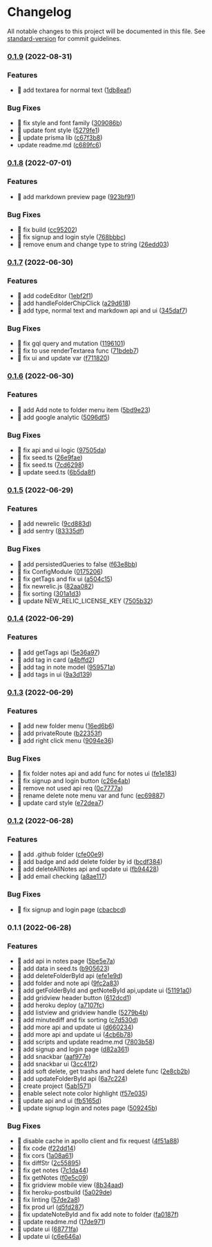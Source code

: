 # Changelog

All notable changes to this project will be documented in this file. See [standard-version](https://github.com/conventional-changelog/standard-version) for commit guidelines.

### [0.1.9](https://github.com/yeukfei02/notely/compare/v0.1.8...v0.1.9) (2022-08-31)


### Features

* 🎸 add textarea for normal text ([1db8eaf](https://github.com/yeukfei02/notely/commit/1db8eafc3879d51b3a8a2fe650ef836dda3e9c90))


### Bug Fixes

* 🐛 fix style and font family ([309086b](https://github.com/yeukfei02/notely/commit/309086be438d7701e1ace3b43ed826a6c7a0028b))
* 🐛 update font style ([5279fe1](https://github.com/yeukfei02/notely/commit/5279fe13c828b52a623011d02d1d79f99331d09f))
* 🐛 update prisma lib ([c67f3b8](https://github.com/yeukfei02/notely/commit/c67f3b8ecfe7691c6c68e0838ac847165ebdeba5))
* update readme.md ([c689fc6](https://github.com/yeukfei02/notely/commit/c689fc65a5a1748ae56479b21382fda17175786a))

### [0.1.8](https://github.com/yeukfei02/notely/compare/v0.1.7...v0.1.8) (2022-07-01)


### Features

* 🎸 add markdown preview page ([923bf91](https://github.com/yeukfei02/notely/commit/923bf91ac31b7d221cc90bf452afaec3269bdf4e))


### Bug Fixes

* 🐛 fix build ([cc95202](https://github.com/yeukfei02/notely/commit/cc952026258a798cec9fe9743df55ad3065e73b1))
* 🐛 fix signup and login style ([768bbbc](https://github.com/yeukfei02/notely/commit/768bbbc74b108e57565cf559388659cca6a0d922))
* 🐛 remove enum and change type to string ([26edd03](https://github.com/yeukfei02/notely/commit/26edd03f08da3e8b2da9339fdff44b3122d28d28))

### [0.1.7](https://github.com/yeukfei02/notely/compare/v0.1.6...v0.1.7) (2022-06-30)


### Features

* 🎸 add codeEditor ([1ebf2f1](https://github.com/yeukfei02/notely/commit/1ebf2f1523e3778d62074bd2616841777747c828))
* 🎸 add handleFolderChipClick ([a29d618](https://github.com/yeukfei02/notely/commit/a29d618f7e1b8b455c30e797b4383a2deedc208c))
* 🎸 add type, normal text and markdown api and ui ([345daf7](https://github.com/yeukfei02/notely/commit/345daf7fe33e51ee9d71cd0712b511cd52e17797))


### Bug Fixes

* 🐛 fix gql query and mutation ([1196101](https://github.com/yeukfei02/notely/commit/1196101ca4bcabd801a3959dd56778548a9995a1))
* 🐛 fix to use renderTextarea func ([71bdeb7](https://github.com/yeukfei02/notely/commit/71bdeb7269c9df46a3feb076f9586146d7b8e8eb))
* 🐛 fix ui and update var ([f711820](https://github.com/yeukfei02/notely/commit/f711820fc74093ce83e82731ce6c584ed66f81e7))

### [0.1.6](https://github.com/yeukfei02/notely/compare/v0.1.5...v0.1.6) (2022-06-30)


### Features

* 🎸 add Add note to folder menu item ([5bd9e23](https://github.com/yeukfei02/notely/commit/5bd9e23d76c76042c0278f077a0c5478e4166822))
* 🎸 add google analytic ([5096df5](https://github.com/yeukfei02/notely/commit/5096df53e8d49db97fcfcd5392bbd85d96db88f2))


### Bug Fixes

* 🐛 fix api and ui logic ([97505da](https://github.com/yeukfei02/notely/commit/97505dac5959637f6a9ddd20a4730e1fa2f8f7ba))
* 🐛 fix seed.ts ([26e9fae](https://github.com/yeukfei02/notely/commit/26e9fae5ad286145c339dce9fba822afcab34992))
* 🐛 fix seed.ts ([7cd6298](https://github.com/yeukfei02/notely/commit/7cd6298bc6936b8681224ccc60cfad7bf8c1f467))
* 🐛 update seed.ts ([6b5da8f](https://github.com/yeukfei02/notely/commit/6b5da8f7cf85ba2edac744eabd18d8f3b4db7b04))

### [0.1.5](https://github.com/yeukfei02/notely/compare/v0.1.4...v0.1.5) (2022-06-29)


### Features

* 🎸 add newrelic ([9cd883d](https://github.com/yeukfei02/notely/commit/9cd883d797a511fc6666ddfc315947530a6a270c))
* 🎸 add sentry ([83335df](https://github.com/yeukfei02/notely/commit/83335df3e6b8b96ec658f62805440724138eec42))


### Bug Fixes

* 🐛 add persistedQueries to false ([f63e8bb](https://github.com/yeukfei02/notely/commit/f63e8bbbecf661b2d6dcb76991628b6743b35ffb))
* 🐛 fix ConfigModule ([0175206](https://github.com/yeukfei02/notely/commit/0175206d2a4ba4f8f4ef0087f79a0412f0d4346f))
* 🐛 fix getTags and fix ui ([a504c15](https://github.com/yeukfei02/notely/commit/a504c15745f6000b64a6e48a059e5f3827c45ab2))
* 🐛 fix newrelic.js ([82aa082](https://github.com/yeukfei02/notely/commit/82aa082a5ef7a5b5c6c2116d7bf805885424ac73))
* 🐛 fix sorting ([301a1d3](https://github.com/yeukfei02/notely/commit/301a1d390e4a430bd157cf58a9e37ac31581305a))
* 🐛 update NEW_RELIC_LICENSE_KEY ([7505b32](https://github.com/yeukfei02/notely/commit/7505b32f20319bc5525fc17db34f42ed39666429))

### [0.1.4](https://github.com/yeukfei02/notely/compare/v0.1.3...v0.1.4) (2022-06-29)


### Features

* 🎸 add getTags api ([5e36a97](https://github.com/yeukfei02/notely/commit/5e36a9779eeb01e0156069b5a6ced4b8178cf23c))
* 🎸 add tag in card ([a4bffd2](https://github.com/yeukfei02/notely/commit/a4bffd27c760044a28ad007c1676bb03e1b28e1f))
* 🎸 add tag in note model ([959571a](https://github.com/yeukfei02/notely/commit/959571a7c38b1fc3a079e0b919a691f6829b4bec))
* 🎸 add tags in ui ([9a3d139](https://github.com/yeukfei02/notely/commit/9a3d139fb704fe44cf15fc8b2b997327c059b56d))

### [0.1.3](https://github.com/yeukfei02/notely/compare/v0.1.2...v0.1.3) (2022-06-29)


### Features

* 🎸 add new folder menu ([16ed6b6](https://github.com/yeukfei02/notely/commit/16ed6b62894e8aab0dedfb4c24d9cde3039e6f8c))
* 🎸 add privateRoute ([b22353f](https://github.com/yeukfei02/notely/commit/b22353fe0bbd6bb5ae54b4edd7cd6bf9680c4ed3))
* 🎸 add right click menu ([9094e36](https://github.com/yeukfei02/notely/commit/9094e36cbffe01715937877fe5ac47b23b45e269))


### Bug Fixes

* 🐛 fix folder notes api and add func for notes ui ([fe1e183](https://github.com/yeukfei02/notely/commit/fe1e1835370ca1ae9429ac911044302eef85706a))
* 🐛 fix signup and login button ([c26e4ab](https://github.com/yeukfei02/notely/commit/c26e4abb5926a001c692b0005d2693fefbea343e))
* 🐛 remove not used api req ([0c7777a](https://github.com/yeukfei02/notely/commit/0c7777a3b621a88471a1faa042871b8bc2f4fa27))
* 🐛 rename delete note menu var and func ([ec69887](https://github.com/yeukfei02/notely/commit/ec69887a61fc7f6027689005148f8f1b3fef6277))
* 🐛 update card style ([e72dea7](https://github.com/yeukfei02/notely/commit/e72dea789881df7db6cff893db7a44d52819ba04))

### [0.1.2](https://github.com/yeukfei02/notely/compare/v0.1.1...v0.1.2) (2022-06-28)


### Features

* 🎸 add .github folder ([cfe00e9](https://github.com/yeukfei02/notely/commit/cfe00e9a8c625071ab25fc087139756be1458c28))
* 🎸 add badge and add delete folder by id ([bcdf384](https://github.com/yeukfei02/notely/commit/bcdf38436491b52011e82e8ea3364eb03c7c423a))
* 🎸 add deleteAllNotes api and update ui ([fb94428](https://github.com/yeukfei02/notely/commit/fb9442883f67502f8606d3785ae7e5d1fbceb49d))
* 🎸 add email checking ([a8ae117](https://github.com/yeukfei02/notely/commit/a8ae117cccc23f2048972293f64dcc791107b498))


### Bug Fixes

* 🐛 fix signup and login page ([cbacbcd](https://github.com/yeukfei02/notely/commit/cbacbcdd83eb21352ad73116c27e6fcb69816bb5))

### 0.1.1 (2022-06-28)


### Features

* 🎸 add api in notes page ([5be5e7a](https://github.com/yeukfei02/notely/commit/5be5e7a56100ab6ce03aa9d2126cf5247259c816))
* 🎸 add data in seed.ts ([b905623](https://github.com/yeukfei02/notely/commit/b905623514527a8be754d8cbb1eb8c5473f6c403))
* 🎸 add deleteFolderById api ([efe1e9d](https://github.com/yeukfei02/notely/commit/efe1e9d8586f466a6573f0a167827698c92ea9e6))
* 🎸 add folder and note api ([9fc2a83](https://github.com/yeukfei02/notely/commit/9fc2a83b70145ff5a0150228b1d06981880966b7))
* 🎸 add getFolderById and getNoteById api,update ui ([51191a0](https://github.com/yeukfei02/notely/commit/51191a09bc7997c798e60626bb076cdcde4d530c))
* 🎸 add gridview header button ([612dcd1](https://github.com/yeukfei02/notely/commit/612dcd1adf788469a239c06aa66b492a0aee4e07))
* 🎸 add heroku deploy ([a7107fc](https://github.com/yeukfei02/notely/commit/a7107fc56ba6ee8c6816b7455f8b352ccb8f72f1))
* 🎸 add listview and gridview handle ([5279b4b](https://github.com/yeukfei02/notely/commit/5279b4b5f5f9d455d1f98dc8212c7938a88b93ce))
* 🎸 add minutediff and fix sorting ([c7d530d](https://github.com/yeukfei02/notely/commit/c7d530d4443999612809372cff47a8d5ed075cb1))
* 🎸 add more api and update ui ([d660234](https://github.com/yeukfei02/notely/commit/d660234e10ea5cd03b09295f12a3c4e091e7df80))
* 🎸 add more api and update ui ([4cb6b78](https://github.com/yeukfei02/notely/commit/4cb6b78b2840c196a8d64386d0d39c1a838c1612))
* 🎸 add scripts and update readme.md ([7803b58](https://github.com/yeukfei02/notely/commit/7803b585395383299a01d41d3b907d6e86336754))
* 🎸 add signup and login page ([d82a361](https://github.com/yeukfei02/notely/commit/d82a3617ca26d702b57a20ca81d136c15f84c548))
* 🎸 add snackbar ([aaf977e](https://github.com/yeukfei02/notely/commit/aaf977e6f09f640a56b3b200f9407935aec7e0a4))
* 🎸 add snackbar ui ([3cc41f2](https://github.com/yeukfei02/notely/commit/3cc41f20fd938bcab82e37f5f239c3a06ed256fd))
* 🎸 add soft delete, get trashs and hard delete func ([2e8cb2b](https://github.com/yeukfei02/notely/commit/2e8cb2b2c9d1788eb0adf423630e33d62f3c10aa))
* 🎸 add updateFolderById api ([6a7c224](https://github.com/yeukfei02/notely/commit/6a7c224963358884045182091168bb15f4ec5f13))
* 🎸 create project ([5ab1571](https://github.com/yeukfei02/notely/commit/5ab15715d18cb8750022b5a36e13a546a845e8e1))
* 🎸 enable select note color highlight ([f57e035](https://github.com/yeukfei02/notely/commit/f57e035f88dd4adadf1b9a4a43e3ac402fb80c64))
* 🎸 update api and ui ([fb5165d](https://github.com/yeukfei02/notely/commit/fb5165d2a720361656557015b4b3b200bbecb147))
* 🎸 update signup login and notes page ([509245b](https://github.com/yeukfei02/notely/commit/509245ba5a950c45804da751b8b9efd78643dbc6))


### Bug Fixes

* 🐛 disable cache in apollo client and fix request ([4f51a88](https://github.com/yeukfei02/notely/commit/4f51a881f0543ab3ffa97b186b186806ac11b87c))
* 🐛 fix code ([f22dd14](https://github.com/yeukfei02/notely/commit/f22dd149409338d915aa9d10aa1b036c8e6cd7c1))
* 🐛 fix cors ([1a08a61](https://github.com/yeukfei02/notely/commit/1a08a6160525c8f48def202b259c4a1b94d2e7c6))
* 🐛 fix diffStr ([2c55895](https://github.com/yeukfei02/notely/commit/2c558959a32424a91bf0cf8ea433612d2ed3e037))
* 🐛 fix get notes ([7c1da44](https://github.com/yeukfei02/notely/commit/7c1da44130da5a5220fc268f6e7c5d12f4d5cd14))
* 🐛 fix getNotes ([f0e5c09](https://github.com/yeukfei02/notely/commit/f0e5c092e8cadc097f8a1c58bca8fe776469fd50))
* 🐛 fix gridview mobile view ([8b34aad](https://github.com/yeukfei02/notely/commit/8b34aad8c67e038973a36d168a8e3474c739a411))
* 🐛 fix heroku-postbuild ([5a029de](https://github.com/yeukfei02/notely/commit/5a029de0f67acc4e86b4029a2e492920ea40eea4))
* 🐛 fix linting ([57de2a8](https://github.com/yeukfei02/notely/commit/57de2a865146992a58cde450af99625980b7930f))
* 🐛 fix prod url ([d5fd287](https://github.com/yeukfei02/notely/commit/d5fd2871cc68d64349a1bd26bc4e12472af16960))
* 🐛 fix updateNoteById and fix add note to folder ([fa0187f](https://github.com/yeukfei02/notely/commit/fa0187f30cdeb9a7cb94e772f5554084e85bbb34))
* 🐛 update readme.md ([17de971](https://github.com/yeukfei02/notely/commit/17de971b880246367f2fecc830daa9f4af80caef))
* 🐛 update ui ([68771fa](https://github.com/yeukfei02/notely/commit/68771fa1346449853e2fe089abdf34510f66c8e1))
* 🐛 update ui ([c6e646a](https://github.com/yeukfei02/notely/commit/c6e646a85febf004dcb05a6a5f72917cf8577a86))

